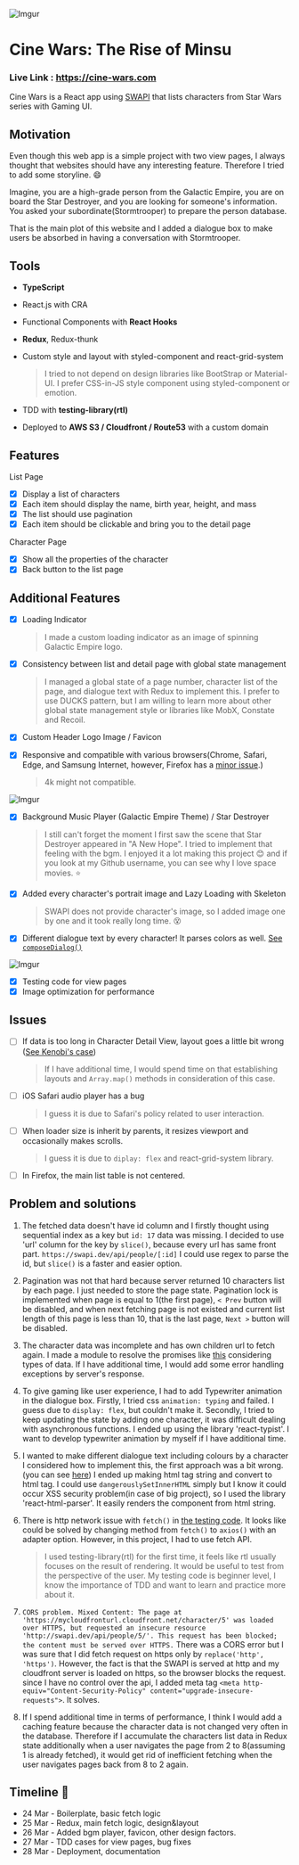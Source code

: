 ![Imgur](https://i.imgur.com/TBK31Oi.png)

# Cine Wars: The Rise of Minsu

### Live Link : https://cine-wars.com
Cine Wars is a React app using [SWAPI](https://swapi.dev/) that lists characters from Star Wars series with Gaming UI.

## Motivation
Even though this web app is a simple project with two view pages, I always thought that websites should have any interesting feature. 
Therefore I tried to add some storyline. :smile:

Imagine, you are a high-grade person from the Galactic Empire, you are on board the Star Destroyer, and you are looking for someone's information.
You asked your subordinate(Stormtrooper) to prepare the person database. 

That is the main plot of this website and I added a dialogue box to make users be absorbed in having a conversation with Stormtrooper.

## Tools
- __TypeScript__
- React.js with CRA
- Functional Components with __React Hooks__
- __Redux__, Redux-thunk
- Custom style and layout with styled-component and react-grid-system

   > I tried to not depend on design libraries like BootStrap or Material-UI. I prefer CSS-in-JS style component using styled-component or emotion.
- TDD with __testing-library(rtl)__
- Deployed to __AWS S3 / Cloudfront / Route53__ with a custom domain

## Features
List Page
- [x] Display a list of characters
- [x] Each item should display the name, birth year, height, and mass
- [x] The list should use pagination
- [x] Each item should be clickable and bring you to the detail page

Character Page
- [x] Show all the properties of the character
- [x] Back button to the list page

## Additional Features
- [x] Loading Indicator 

  > I made a custom loading indicator as an image of spinning Galactic Empire logo.
- [x] Consistency between list and detail page with global state management

  > I managed a global state of a page number, character list of the page, and dialogue text with Redux to implement this. 
  I prefer to use DUCKS pattern, but I am willing to learn more about other global state management style or libraries like MobX, Constate and Recoil.
- [x] Custom Header Logo Image / Favicon
- [x] Responsive and compatible with various browsers(Chrome, Safari, Edge, and Samsung Internet, however, Firefox has a [minor issue](#issues).)

  > 4k might not compatible.

![Imgur](https://i.imgur.com/XunM6a3.png)
- [x] Background Music Player (Galactic Empire Theme) / Star Destroyer

  > I still can't forget the moment I first saw the scene that Star Destroyer appeared in "A New Hope". I tried to implement that feeling with the bgm.
  > I enjoyed it a lot making this project :blush: and if you look at my Github username, you can see why I love space movies. :star:
- [x] Added every character's portrait image and Lazy Loading with Skeleton

  > SWAPI does not provide character's image, so I added image one by one and it took really long time. :dizzy_face:
- [x] Different dialogue text by every character! It parses colors as well. [See `composeDialog()`](https://github.com/stellarsailor/cinewars/blob/main/src/pages/Character/composeDialog.ts)

![Imgur](https://i.imgur.com/eDiLepi.png)

- [x] Testing code for view pages
- [x] Image optimization for performance 

## Issues
- [ ] If data is too long in Character Detail View, layout goes a little bit wrong ([See Kenobi's case](https://cine-wars.com/character/10))

  > If I have additional time, I would spend time on that establishing layouts and `Array.map()` methods in consideration of this case.
- [ ] iOS Safari audio player has a bug

  > I guess it is due to Safari's policy related to user interaction. 
- [ ] When loader size is inherit by parents, it resizes viewport and occasionally makes scrolls. 

  > I guess it is due to `diplay: flex` and react-grid-system library.
- [ ] In Firefox, the main list table is not centered.

## Problem and solutions
1. The fetched data doesn't have id column and I firstly thought using sequential index as a key but `id: 17` data was missing. 
I decided to use 'url' column for the key by `slice()`, because every url has same front part. `https://swapi.dev/api/people/[:id]`
I could use regex to parse the id, but `slice()` is a faster and easier option.

2. Pagination was not that hard because server returned 10 characters list by each page. I just needed to store the page state.
Pagination lock is implemented when page is equal to 1(the first page), `< Prev` button will be disabled, 
and when next fetching page is not existed and current list length of this page is less than 10, that is the last page, `Next >` button will be disabled.

3. The character data was incomplete and has own children url to fetch again. I made a module to resolve the promises like [this](https://github.com/stellarsailor/cinewars/blob/main/src/api/fetchChildren.ts) considering types of data. If I have additional time, I would add some error handling exceptions by server's response.

4. To give gaming like user experience, I had to add Typewriter animation in the dialogue box. Firstly, I tried css `animation: typing` and failed. 
I guess due to `display: flex`, but couldn't make it. Secondly, I tried to keep updating the state by adding one character, it was difficult dealing with asynchronous functions. 
I ended up using the library 'react-typist'. I want to develop typewriter animation by myself if I have additional time.

5. I wanted to make different dialogue text including colours by a character I considered how to implement this, the first approach was a bit wrong. (you can see [here](https://github.com/stellarsailor/cinewars/commit/7e96a5445b13822883c3a3a28013014530a35960))
I ended up making html tag string and convert to html tag. 
I could use `dangerouslySetInnerHTML` simply but I know it could occur XSS security problem(in case of big project), so I used the library 'react-html-parser'.
It easily renders the component from html string.

6. There is http network issue with `fetch()` in [the testing code](https://github.com/stellarsailor/cinewars/blob/main/src/pages/Character/Character.test.js).
It looks like could be solved by changing method from `fetch()` to `axios()` with an adapter option. However, in this project, I had to use fetch API.

   > I used testing-library(rtl) for the first time, it feels like rtl usually focuses on the result of rendering. It would be useful to test from the perspective of the user.
My testing code is beginner level, I know the importance of TDD and want to learn and practice more about it.

7. `CORS problem. Mixed Content: The page at 'https://mycloudfronturl.cloudfront.net/character/5' was loaded over HTTPS, but requested an insecure resource 'http://swapi.dev/api/people/5/'. This request has been blocked; the content must be served over HTTPS.` 
There was a CORS error but I was sure that I did fetch request on https only by `replace('http', 'https')`.
However, the fact is that the SWAPI is served at http and my cloudfront server is loaded on https, so the browser blocks the request.
since I have no control over the api, I added meta tag `<meta http-equiv="Content-Security-Policy" content="upgrade-insecure-requests">`. It solves.

8. If I spend additional time in terms of performance, I think I would add a caching feature because the character data is not changed very often in the database.
Therefore if I accumulate the characters list data in Redux state additionally when a user navigates the page from 2 to 8(assuming 1 is already fetched), 
it would get rid of inefficient fetching when the user navigates pages back from 8 to 2 again.


## Timeline :date:
- 24 Mar - Boilerplate, basic fetch logic
- 25 Mar - Redux, main fetch logic, design&layout
- 26 Mar - Added bgm player, favicon, other design factors.
- 27 Mar - TDD cases for view pages, bug fixes
- 28 Mar - Deployment, documentation
